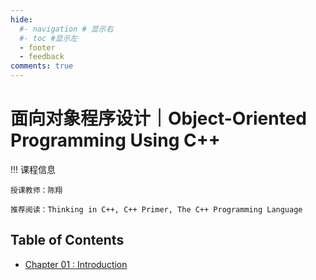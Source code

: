 ```yaml
---
hide:
  #- navigation # 显示右
  #- toc #显示左
  - footer
  - feedback
comments: true
--- 
```


# 面向对象程序设计｜Object-Oriented Programming Using C++

!!! 课程信息

	授课教师：陈翔
	
	推荐阅读：Thinking in C++, C++ Primer, The C++ Programming Language

## Table of Contents

- [Chapter 01 : Introduction](Chapter%201/)

